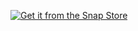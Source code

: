 [![Get it from the Snap Store](https://snapcraft.io/static/images/badges/en/snap-store-black.svg)](https://snapcraft.io/ddclient-snap)
